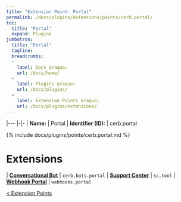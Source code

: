 ```yaml
---
title: "Extension Point: Portal"
permalink: /docs/plugins/extensions/points/cerb.portal/
toc:
  title: "Portal"
  expand: Plugins
jumbotron:
  title: "Portal"
  tagline: 
  breadcrumbs:
  -
    label: Docs &raquo;
    url: /docs/home/
  -
    label: Plugins &raquo;
    url: /docs/plugins/
  -
    label: Extension Points &raquo;
    url: /docs/plugins/extensions/
---
```


|---
|-|-
| **Name:** | Portal
| **Identifier (ID):** | cerb.portal

{% include docs/plugins/points/cerb.portal.md %}

# Extensions

| [**Conversational Bot**](/docs/plugins/extensions/cerb.bots.portal/) | `cerb.bots.portal`
| [**Support Center**](/docs/plugins/extensions/sc.tool/) | `sc.tool`
| [**Webhook Portal**](/docs/plugins/extensions/webhooks.portal/) | `webhooks.portal`

<div class="section-nav">
	<div class="left">
		<a href="/docs/plugins/extensions/#extension-points" class="prev">&lt; Extension Points</a>
	</div>
	<div class="right align-right">
	</div>
</div>
<div class="clear"></div>